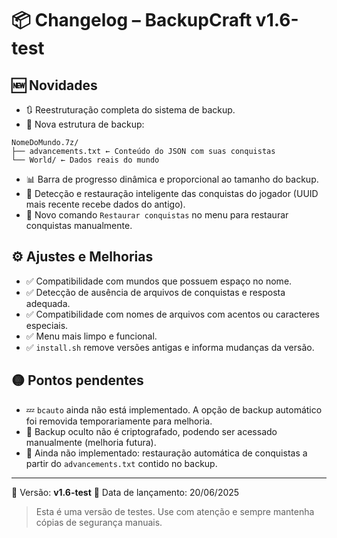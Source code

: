 # 📦 Changelog – BackupCraft v1.6-test

## 🆕 Novidades
- 🔃 Reestruturação completa do sistema de backup.
- 📁 Nova estrutura de backup:
```
NomeDoMundo.7z/
├── advancements.txt ← Conteúdo do JSON com suas conquistas
└── World/ ← Dados reais do mundo
```
- 📊 Barra de progresso dinâmica e proporcional ao tamanho do backup.
- 👥 Detecção e restauração inteligente das conquistas do jogador (UUID mais recente recebe dados do antigo).
- 🔁 Novo comando `Restaurar conquistas` no menu para restaurar conquistas manualmente.

## ⚙️ Ajustes e Melhorias
- ✅ Compatibilidade com mundos que possuem espaço no nome.
- ✅ Detecção de ausência de arquivos de conquistas e resposta adequada.
- ✅ Compatibilidade com nomes de arquivos com acentos ou caracteres especiais.
- ✅ Menu mais limpo e funcional.
- ✅ `install.sh` remove versões antigas e informa mudanças da versão.

## 🟡 Pontos pendentes
- 💤 `bcauto` ainda não está implementado. A opção de backup automático foi removida temporariamente para melhoria.
- 🧪 Backup oculto não é criptografado, podendo ser acessado manualmente (melhoria futura).
- 📂 Ainda não implementado: restauração automática de conquistas a partir do `advancements.txt` contido no backup.

---

📌 Versão: **v1.6-test**
📅 Data de lançamento: 20/06/2025

> Esta é uma versão de testes. Use com atenção e sempre mantenha cópias de segurança manuais.
